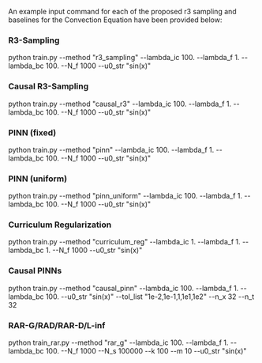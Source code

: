 An example input command for each of the proposed r3 sampling and baselines for the Convection Equation have been provided below:

### R3-Sampling 
python train.py --method "r3_sampling" --lambda_ic 100. --lambda_f 1. --lambda_bc 100. --N_f 1000 --u0_str "sin(x)"

### Causal R3-Sampling 
python train.py --method "causal_r3" --lambda_ic 100. --lambda_f 1. --lambda_bc 100. --N_f 1000 --u0_str "sin(x)"

### PINN (fixed)
python train.py --method "pinn" --lambda_ic 100. --lambda_f 1. --lambda_bc 100. --N_f 1000 --u0_str "sin(x)" 

### PINN (uniform)
python train.py --method "pinn_uniform" --lambda_ic 100. --lambda_f 1. --lambda_bc 100. --N_f 1000 --u0_str "sin(x)" 

### Curriculum Regularization
python train.py --method "curriculum_reg" --lambda_ic 1. --lambda_f 1. --lambda_bc 1. --N_f 1000 --u0_str "sin(x)" 

### Causal PINNs
python train.py --method "causal_pinn" --lambda_ic 100. --lambda_f 1. --lambda_bc 100. --u0_str "sin(x)" --tol_list "1e-2,1e-1,1,1e1,1e2" --n_x 32 --n_t 32

### RAR-G/RAD/RAR-D/L-inf
python train_rar.py --method "rar_g" --lambda_ic 100. --lambda_f 1. --lambda_bc 100. --N_f 1000 --N_s 100000 --k 100 --m 10 --u0_str "sin(x)"